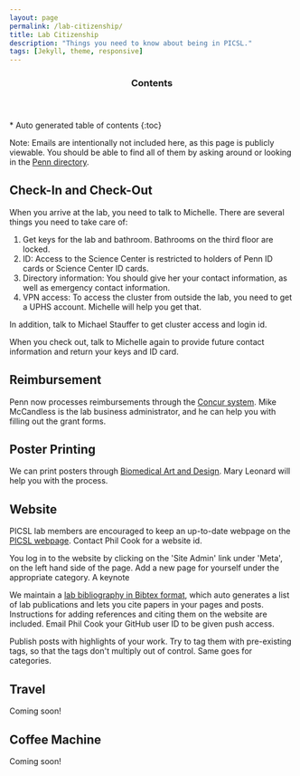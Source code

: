 ```yaml
---
layout: page
permalink: /lab-citizenship/
title: Lab Citizenship
description: "Things you need to know about being in PICSL."
tags: [Jekyll, theme, responsive]
---
```


<section id="table-of-contents" class="toc">
  <header>
    <h3 >Contents</h3>
  </header>
<div id="drawer" markdown="1">
*  Auto generated table of contents
{:toc}
</div>
</section><!-- /#table-of-contents -->

Note: Emails are intentionally not included here, as this page is publicly viewable.  You should be able to find all of them by asking around or looking in the [Penn directory](http://www.upenn.edu/directories/).

## Check-In and Check-Out
When you arrive at the lab, you need to talk to Michelle.  There are several things you need to take care of: 

1. Get keys for the lab and bathroom.  Bathrooms on the third floor are locked. 
2. ID:  Access to the Science Center is restricted to holders of Penn ID cards or Science Center ID cards. 
3. Directory information:  You should give her your contact information, as well as emergency contact information. 
4. VPN access:  To access the cluster from outside the lab, you need to get a UPHS account.  Michelle will help you get that. 

In addition, talk to Michael Stauffer to get cluster access and login id. 

When you check out, talk to Michelle again to provide future contact information and return your keys and ID card.  

## Reimbursement 
Penn now processes reimbursements through the [Concur system](https://mgmt.wharton.upenn.edu/department-information/concur-travel-and-expense-management-tem/).  Mike McCandless is the lab business administrator, and he can help you with filling out the grant forms.

## Poster Printing
We can print posters through [Biomedical Art and Design](http://www.med.upenn.edu/art/).  Mary Leonard will help you with the process. 

## Website 
PICSL lab members are encouraged to keep an up-to-date webpage on the [PICSL webpage](www.picsl.upenn.edu).  Contact Phil Cook for a website id.  

You log in to the website by clicking on the 'Site Admin' link under 'Meta', on the left hand side of the page.  Add a new page for yourself under the appropriate category. A keynote  

We maintain a [lab bibliography in Bibtex format](https://github.com/cookpa/picslbib), which auto generates a list of lab publications and lets you cite papers in your pages and posts. Instructions for adding references and citing them on the website are included. Email Phil Cook your GitHub user ID to be given push access. 

Publish posts with highlights of your work.  Try to tag them with pre-existing tags, so that the tags don't multiply out of control.  Same goes for categories. 

## Travel
Coming soon!

## Coffee Machine
Coming soon!

